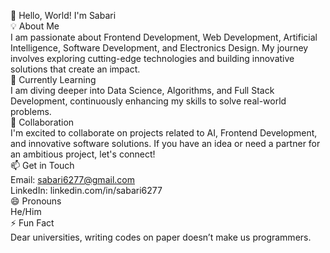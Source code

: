 👋 Hello, World! I'm Sabari  
💡 About Me  
I am passionate about Frontend Development, Web Development, Artificial Intelligence, Software Development, and Electronics Design. My journey involves exploring cutting-edge technologies and building innovative solutions that create an impact.  
🌱 Currently Learning  
I am diving deeper into Data Science, Algorithms, and Full Stack Development, continuously enhancing my skills to solve real-world problems.  
💼 Collaboration  
I'm excited to collaborate on projects related to AI, Frontend Development, and innovative software solutions. If you have an idea or need a partner for an ambitious project, let's connect!  
📫 Get in Touch  
Email: sabari6277@gmail.com  
LinkedIn: linkedin.com/in/sabari6277  
😄 Pronouns  
He/Him  
⚡ Fun Fact  
Dear universities, writing codes on paper doesn’t make us programmers.
